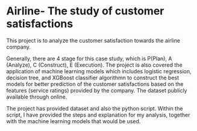 # Airline- The study of customer satisfactions
This project is to analyze the customer satisfaction towards the airline company. 

Generally, there are 4 stage for this case study, which is P(Plan), A (Analyze), C (Construct), E (Execution). The project is also covered the application of machine learning models which includes logistic regression, decision tree, and XGBoost classifier algorithmn to construct the best models for better prediction of the customer satisfactions based on the features (service ratings) provided by the company. The dataset publicly available through online.

The project has provided dataset and also the python script. Within the script, I have provided the steps and explanation for my analysis, together with the machine learning models that would be used.

